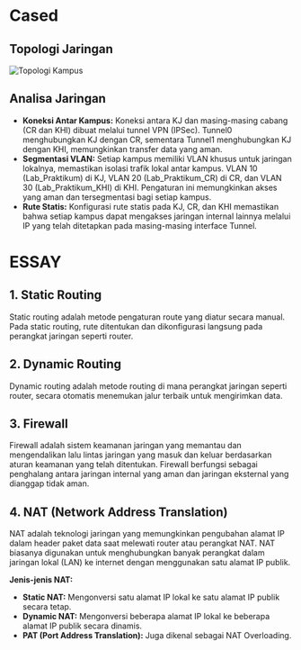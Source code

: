 # Cased
## Topologi Jaringan
![Topologi Kampus](https://github.com/user-attachments/assets/ba1cf534-c719-4ecf-94f1-eaaac8298e7d)

## Analisa Jaringan
- **Koneksi Antar Kampus:** Koneksi antara KJ dan masing-masing cabang (CR dan KHI) dibuat melalui tunnel VPN (IPSec). Tunnel0 menghubungkan KJ dengan CR, sementara Tunnel1 menghubungkan KJ dengan KHI, memungkinkan transfer data yang aman.
- **Segmentasi VLAN:** Setiap kampus memiliki VLAN khusus untuk jaringan lokalnya, memastikan isolasi trafik lokal antar kampus. VLAN 10 (Lab_Praktikum) di KJ, VLAN 20 (Lab_Praktikum_CR) di CR, dan VLAN 30 (Lab_Praktikum_KHI) di KHI. Pengaturan ini memungkinkan akses yang aman dan tersegmentasi bagi setiap kampus.
- **Rute Statis:** Konfigurasi rute statis pada KJ, CR, dan KHI memastikan bahwa setiap kampus dapat mengakses jaringan internal lainnya melalui IP yang telah ditetapkan pada masing-masing interface Tunnel.

# ESSAY

## 1. Static Routing
Static routing adalah metode pengaturan route yang diatur secara manual. Pada static routing, rute ditentukan dan dikonfigurasi langsung pada perangkat jaringan seperti router.

## 2. Dynamic Routing
Dynamic routing adalah metode routing di mana perangkat jaringan seperti router, secara otomatis menemukan jalur terbaik untuk mengirimkan data.

## 3. Firewall
Firewall adalah sistem keamanan jaringan yang memantau dan mengendalikan lalu lintas jaringan yang masuk dan keluar berdasarkan aturan keamanan yang telah ditentukan. Firewall berfungsi sebagai penghalang antara jaringan internal yang aman dan jaringan eksternal yang dianggap tidak aman. 

## 4. NAT (Network Address Translation)
NAT adalah teknologi jaringan yang memungkinkan pengubahan alamat IP dalam header paket data saat melewati router atau perangkat NAT. NAT biasanya digunakan untuk menghubungkan banyak perangkat dalam jaringan lokal (LAN) ke internet dengan menggunakan satu alamat IP publik.

**Jenis-jenis NAT:**
- **Static NAT:** Mengonversi satu alamat IP lokal ke satu alamat IP publik secara tetap.
- **Dynamic NAT:** Mengonversi beberapa alamat IP lokal ke beberapa alamat IP publik secara dinamis.
- **PAT (Port Address Translation):** Juga dikenal sebagai NAT Overloading.

